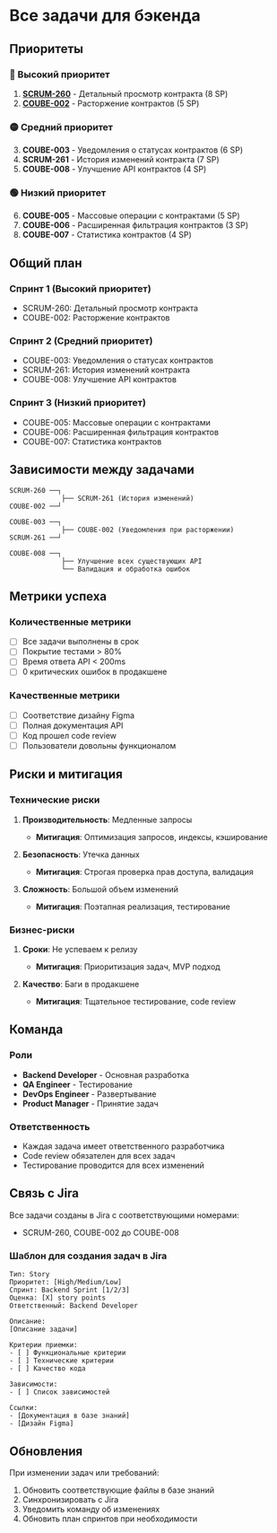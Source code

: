 # Все задачи для бэкенда

## Приоритеты

### 🔴 Высокий приоритет
1. **[SCRUM-260](COUBE-001-detailed-contract-view.md)** - Детальный просмотр контракта (8 SP)
2. **[COUBE-002](COUBE-002-contract-termination.md)** - Расторжение контрактов (5 SP)

### 🟡 Средний приоритет
3. **COUBE-003** - Уведомления о статусах контрактов (6 SP)
4. **SCRUM-261** - История изменений контракта (7 SP)
5. **COUBE-008** - Улучшение API контрактов (4 SP)

### 🟢 Низкий приоритет
6. **COUBE-005** - Массовые операции с контрактами (5 SP)
7. **COUBE-006** - Расширенная фильтрация контрактов (3 SP)
8. **COUBE-007** - Статистика контрактов (4 SP)

## Общий план

### Спринт 1 (Высокий приоритет)
- SCRUM-260: Детальный просмотр контракта
- COUBE-002: Расторжение контрактов

### Спринт 2 (Средний приоритет)
- COUBE-003: Уведомления о статусах контрактов
- SCRUM-261: История изменений контракта
- COUBE-008: Улучшение API контрактов

### Спринт 3 (Низкий приоритет)
- COUBE-005: Массовые операции с контрактами
- COUBE-006: Расширенная фильтрация контрактов
- COUBE-007: Статистика контрактов

## Зависимости между задачами

```
SCRUM-260 ──┐
             ├── SCRUM-261 (История изменений)
COUBE-002 ──┘
             
COUBE-003 ──┐
             ├── COUBE-002 (Уведомления при расторжении)
SCRUM-261 ──┘
             
COUBE-008 ──┐
             ├── Улучшение всех существующих API
             └── Валидация и обработка ошибок
```

## Метрики успеха

### Количественные метрики
- [ ] Все задачи выполнены в срок
- [ ] Покрытие тестами > 80%
- [ ] Время ответа API < 200ms
- [ ] 0 критических ошибок в продакшене

### Качественные метрики
- [ ] Соответствие дизайну Figma
- [ ] Полная документация API
- [ ] Код прошел code review
- [ ] Пользователи довольны функционалом

## Риски и митигация

### Технические риски
1. **Производительность**: Медленные запросы
   - **Митигация**: Оптимизация запросов, индексы, кэширование

2. **Безопасность**: Утечка данных
   - **Митигация**: Строгая проверка прав доступа, валидация

3. **Сложность**: Большой объем изменений
   - **Митигация**: Поэтапная реализация, тестирование

### Бизнес-риски
1. **Сроки**: Не успеваем к релизу
   - **Митигация**: Приоритизация задач, MVP подход

2. **Качество**: Баги в продакшене
   - **Митигация**: Тщательное тестирование, code review

## Команда

### Роли
- **Backend Developer** - Основная разработка
- **QA Engineer** - Тестирование
- **DevOps Engineer** - Развертывание
- **Product Manager** - Принятие задач

### Ответственность
- Каждая задача имеет ответственного разработчика
- Code review обязателен для всех задач
- Тестирование проводится для всех изменений

## Связь с Jira

Все задачи созданы в Jira с соответствующими номерами:
- SCRUM-260, COUBE-002 до COUBE-008

### Шаблон для создания задач в Jira

```
Тип: Story
Приоритет: [High/Medium/Low]
Спринт: Backend Sprint [1/2/3]
Оценка: [X] story points
Ответственный: Backend Developer

Описание:
[Описание задачи]

Критерии приемки:
- [ ] Функциональные критерии
- [ ] Технические критерии
- [ ] Качество кода

Зависимости:
- [ ] Список зависимостей

Ссылки:
- [Документация в базе знаний]
- [Дизайн Figma]
```

## Обновления

При изменении задач или требований:
1. Обновить соответствующие файлы в базе знаний
2. Синхронизировать с Jira
3. Уведомить команду об изменениях
4. Обновить план спринтов при необходимости 
